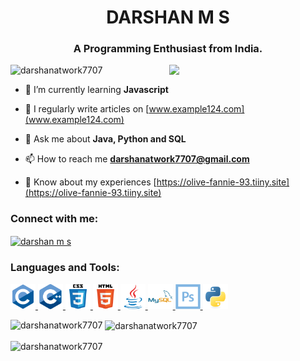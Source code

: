 <h1 align="center">DARSHAN M S</h1>
<h3 align="center">A Programming Enthusiast from India.</h3>
<img align="right" width="250" src="https://github.com/darshanatwork7707/darshanatwork7707/blob/main/image.gif">

<p align="left"> <img src="https://komarev.com/ghpvc/?username=darshanatwork7707&label=Profile%20views&color=0e75b6&style=flat" alt="darshanatwork7707" /> </p>

- 🌱 I’m currently learning **Javascript**

- 📝 I regularly write articles on [www.example124.com](www.example124.com)

- 💬 Ask me about **Java, Python and SQL**

- 📫 How to reach me **darshanatwork7707@gmail.com**

- 📄 Know about my experiences [https://olive-fannie-93.tiiny.site](https://olive-fannie-93.tiiny.site)

<h3 align="left">Connect with me:</h3>
<p align="left">
<a href="https://linkedin.com/in/darshan m s" target="blank"><img align="center" src="https://raw.githubusercontent.com/rahuldkjain/github-profile-readme-generator/master/src/images/icons/Social/linked-in-alt.svg" alt="darshan m s" height="30" width="40" /></a>
</p>

<h3 align="left">Languages and Tools:</h3>
<p align="left"> <a href="https://www.cprogramming.com/" target="_blank" rel="noreferrer"> <img src="https://raw.githubusercontent.com/devicons/devicon/master/icons/c/c-original.svg" alt="c" width="40" height="40"/> </a> <a href="https://www.w3schools.com/cpp/" target="_blank" rel="noreferrer"> <img src="https://raw.githubusercontent.com/devicons/devicon/master/icons/cplusplus/cplusplus-original.svg" alt="cplusplus" width="40" height="40"/> </a> <a href="https://www.w3schools.com/css/" target="_blank" rel="noreferrer"> <img src="https://raw.githubusercontent.com/devicons/devicon/master/icons/css3/css3-original-wordmark.svg" alt="css3" width="40" height="40"/> </a> <a href="https://www.w3.org/html/" target="_blank" rel="noreferrer"> <img src="https://raw.githubusercontent.com/devicons/devicon/master/icons/html5/html5-original-wordmark.svg" alt="html5" width="40" height="40"/> </a> <a href="https://www.java.com" target="_blank" rel="noreferrer"> <img src="https://raw.githubusercontent.com/devicons/devicon/master/icons/java/java-original.svg" alt="java" width="40" height="40"/> </a> <a href="https://www.mysql.com/" target="_blank" rel="noreferrer"> <img src="https://raw.githubusercontent.com/devicons/devicon/master/icons/mysql/mysql-original-wordmark.svg" alt="mysql" width="40" height="40"/> </a> <a href="https://www.photoshop.com/en" target="_blank" rel="noreferrer"> <img src="https://raw.githubusercontent.com/devicons/devicon/master/icons/photoshop/photoshop-line.svg" alt="photoshop" width="40" height="40"/> </a> <a href="https://www.python.org" target="_blank" rel="noreferrer"> <img src="https://raw.githubusercontent.com/devicons/devicon/master/icons/python/python-original.svg" alt="python" width="40" height="40"/> </a> </p>

<p><img align="left" src="https://github-readme-stats.vercel.app/api/top-langs?username=darshanatwork7707&show_icons=true&locale=en&layout=compact" alt="darshanatwork7707" /></p>

<p>&nbsp;<img align="center" src="https://github-readme-stats.vercel.app/api?username=darshanatwork7707&show_icons=true&locale=en" alt="darshanatwork7707" /></p>

<p><img align="center" src="https://github-readme-streak-stats.herokuapp.com/?user=darshanatwork7707&" alt="darshanatwork7707" /></p>
